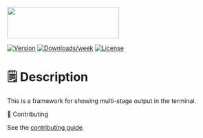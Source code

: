 <img src="https://user-images.githubusercontent.com/449385/38243295-e0a47d58-372e-11e8-9bc0-8c02a6f4d2ac.png" width="260" height="73">

[![Version](https://img.shields.io/npm/v/@oclif/multi-stage-output.svg)](https://npmjs.org/package/@oclif/multi-stage-output)
[![Downloads/week](https://img.shields.io/npm/dw/@oclif/multi-stage-output.svg)](https://npmjs.org/package/@oclif/multi-stage-output)
[![License](https://img.shields.io/npm/l/@oclif/multi-stage-output.svg)](https://github.com/oclif/multi-stage-output/blob/main/LICENSE)

# 🗒 Description

This is a framework for showing multi-stage output in the terminal.

🚀 Contributing

See the [contributing guide](./CONRTIBUTING.md).
